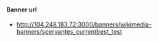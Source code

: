 
  #### Banner url
  - http://104.248.183.72:3000/banners/wikimedia-banners/scervantes_currentbest_test
  